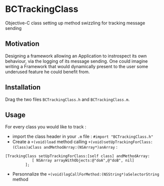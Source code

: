 BCTrackingClass
===============

Objective-C class setting up method swizzling for tracking message sending

Motivation
----------
Designing a framework allowing an Application to instrospect its own behaviour,
 via the logging of its message sending.
One could imagine writing a Framework that would dynamically present to the user 
some underused feature he could benefit from.

Installation
------------
Drag the two files `BCTrackingClass.h` and `BCTrackingClass.m`.


Usage
-----
For every class you would like to track :
- import the class header
in your `.m` file : `#import "BCTrackingClass.h"`
- Create a `+(void)load` method calling `+(void)setUpTrackingForClass:(Class)aClass andMethodArray:(NSArray*)anArray` : 

```
[TrackingClass setUpTrackingForClass:[self class] andMethodArray:
            [ NSArray arrayWithObjects:@"doA",@"doB", nil]
         ];
```
- Personnalize the `+(void)logCallForMethod:(NSString*)aSelectorString` method


